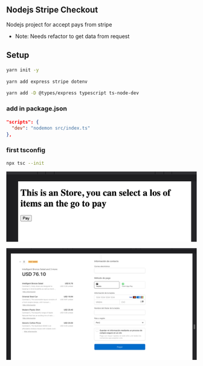 ## Nodejs Stripe Checkout

Nodejs project for accept pays from stripe

- Note: Needs refactor to get data from request

## Setup

```bash
yarn init -y
```

```bash
yarn add express stripe dotenv
```

```bash
yarn add -D @types/express typescript ts-node-dev
```

### add in package.json

```json
"scripts": {
  "dev": "nodemon src/index.ts"
},
```

### first tsconfig

```bash
npx tsc --init
```

![alt text for screen readers](/resources/Screenshot_2023-06-28_1.png "Static interface")

![alt text for screen readers](/resources/Screenshot_2023-06-28_2.png "Stripe checkout")